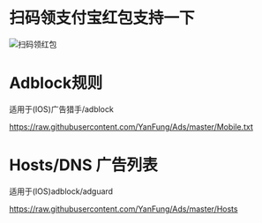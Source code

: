 # 扫码领支付宝红包支持一下
![扫码领红包](https://raw.githubusercontent.com/YanFung/Ads/master/Pictures/1.png)

# Adblock规则
适用于(IOS)广告猎手/adblock

https://raw.githubusercontent.com/YanFung/Ads/master/Mobile.txt

# Hosts/DNS  广告列表
适用于(IOS)adblock/adguard

https://raw.githubusercontent.com/YanFung/Ads/master/Hosts
